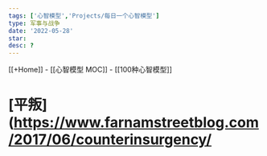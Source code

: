 ```yaml
---
tags: ['心智模型','Projects/每日一个心智模型']
type: 军事与战争
date: '2022-05-28'
star:
desc: ?
---
```

[[+Home]] - [[心智模型 MOC]] - [[100种心智模型]]


# [平叛](https://www.farnamstreetblog.com/2017/06/counterinsurgency/

